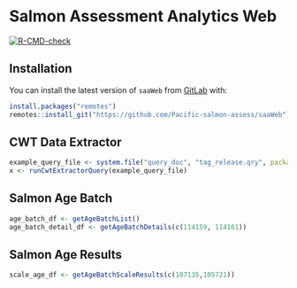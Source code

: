 # Salmon Assessment Analytics Web

<!-- badges: start -->
[![R-CMD-check](https://github.com/Pacific-salmon-assess/saaWeb/actions/workflows/R-CMD-check.yaml/badge.svg)](https://github.com/Pacific-salmon-assess/saaWeb/actions/workflows/R-CMD-check.yaml)
<!-- badges: end -->


## Installation

You can install the latest version of `saaWeb` from [GitLab](https://github.com/Pacific-salmon-assess/saaWeb) with:

``` r
install.packages("remotes") 
remotes::install_git("https://github.com/Pacific-salmon-assess/saaWeb") 
```

## CWT Data Extractor

``` r
example_query_file <- system.file("query_doc", "tag_release.qry", package = "saaWeb")
x <- runCwtExtractorQuery(example_query_file)
```

## Salmon Age Batch

``` r
age_batch_df <- getAgeBatchList()
age_batch_detail_df <- getAgeBatchDetails(c(114159, 114161))
```


## Salmon Age Results

``` r
scale_age_df <- getAgeBatchScaleResults(c(107135,105721))
```
